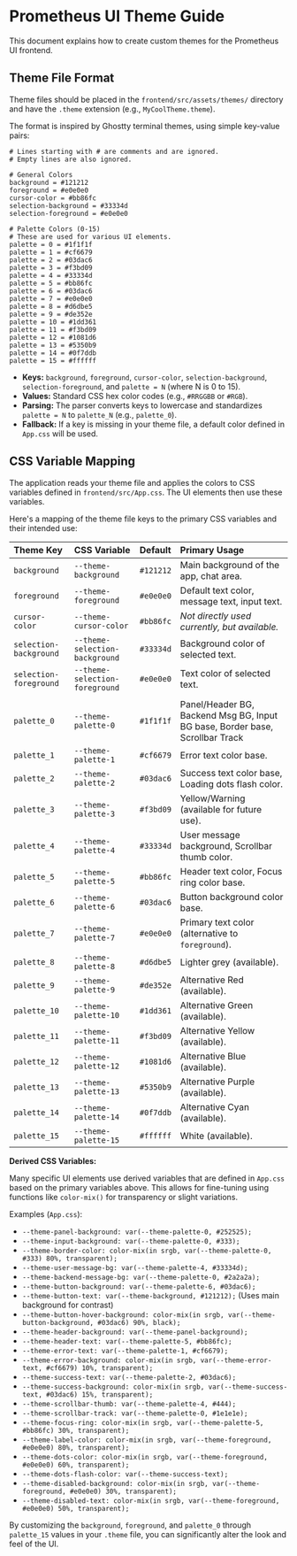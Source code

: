 # Prometheus UI Theme Guide

This document explains how to create custom themes for the Prometheus UI frontend.

## Theme File Format

Theme files should be placed in the `frontend/src/assets/themes/` directory and have the `.theme` extension (e.g., `MyCoolTheme.theme`).

The format is inspired by Ghostty terminal themes, using simple key-value pairs:

```
# Lines starting with # are comments and are ignored.
# Empty lines are also ignored.

# General Colors
background = #121212
foreground = #e0e0e0
cursor-color = #bb86fc
selection-background = #33334d
selection-foreground = #e0e0e0

# Palette Colors (0-15)
# These are used for various UI elements.
palette = 0 = #1f1f1f
palette = 1 = #cf6679
palette = 2 = #03dac6
palette = 3 = #f3bd09
palette = 4 = #33334d
palette = 5 = #bb86fc
palette = 6 = #03dac6
palette = 7 = #e0e0e0
palette = 8 = #d6dbe5
palette = 9 = #de352e
palette = 10 = #1dd361
palette = 11 = #f3bd09
palette = 12 = #1081d6
palette = 13 = #5350b9
palette = 14 = #0f7ddb
palette = 15 = #ffffff
```

*   **Keys:** `background`, `foreground`, `cursor-color`, `selection-background`, `selection-foreground`, and `palette = N` (where N is 0 to 15).
*   **Values:** Standard CSS hex color codes (e.g., `#RRGGBB` or `#RGB`).
*   **Parsing:** The parser converts keys to lowercase and standardizes `palette = N` to `palette_N` (e.g., `palette_0`).
*   **Fallback:** If a key is missing in your theme file, a default color defined in `App.css` will be used.

## CSS Variable Mapping

The application reads your theme file and applies the colors to CSS variables defined in `frontend/src/App.css`. The UI elements then use these variables.

Here's a mapping of the theme file keys to the primary CSS variables and their intended use:

| Theme Key              | CSS Variable                   | Default    | Primary Usage                                                                  |
| :--------------------- | :----------------------------- | :--------- | :----------------------------------------------------------------------------- |
| `background`           | `--theme-background`           | `#121212`  | Main background of the app, chat area.                                         |
| `foreground`           | `--theme-foreground`           | `#e0e0e0`  | Default text color, message text, input text.                                  |
| `cursor-color`         | `--theme-cursor-color`         | `#bb86fc`  | *Not directly used currently, but available.*                                  |
| `selection-background` | `--theme-selection-background` | `#33334d`  | Background color of selected text.                                             |
| `selection-foreground` | `--theme-selection-foreground` | `#e0e0e0`  | Text color of selected text.                                                   |
|                        |                                |            |                                                                                |
| `palette_0`            | `--theme-palette-0`            | `#1f1f1f`  | Panel/Header BG, Backend Msg BG, Input BG base, Border base, Scrollbar Track |
| `palette_1`            | `--theme-palette-1`            | `#cf6679`  | Error text color base.                                                         |
| `palette_2`            | `--theme-palette-2`            | `#03dac6`  | Success text color base, Loading dots flash color.                             |
| `palette_3`            | `--theme-palette-3`            | `#f3bd09`  | Yellow/Warning (available for future use).                                     |
| `palette_4`            | `--theme-palette-4`            | `#33334d`  | User message background, Scrollbar thumb color.                                |
| `palette_5`            | `--theme-palette-5`            | `#bb86fc`  | Header text color, Focus ring color base.                                      |
| `palette_6`            | `--theme-palette-6`            | `#03dac6`  | Button background color base.                                                  |
| `palette_7`            | `--theme-palette-7`            | `#e0e0e0`  | Primary text color (alternative to `foreground`).                              |
| `palette_8`            | `--theme-palette-8`            | `#d6dbe5`  | Lighter grey (available).                                                      |
| `palette_9`            | `--theme-palette-9`            | `#de352e`  | Alternative Red (available).                                                   |
| `palette_10`           | `--theme-palette-10`           | `#1dd361`  | Alternative Green (available).                                                 |
| `palette_11`           | `--theme-palette-11`           | `#f3bd09`  | Alternative Yellow (available).                                                |
| `palette_12`           | `--theme-palette-12`           | `#1081d6`  | Alternative Blue (available).                                                  |
| `palette_13`           | `--theme-palette-13`           | `#5350b9`  | Alternative Purple (available).                                                |
| `palette_14`           | `--theme-palette-14`           | `#0f7ddb`  | Alternative Cyan (available).                                                  |
| `palette_15`           | `--theme-palette-15`           | `#ffffff`  | White (available).                                                             |

**Derived CSS Variables:**

Many specific UI elements use derived variables that are defined in `App.css` based on the primary variables above. This allows for fine-tuning using functions like `color-mix()` for transparency or slight variations.

Examples (`App.css`):

*   `--theme-panel-background: var(--theme-palette-0, #252525);`
*   `--theme-input-background: var(--theme-palette-0, #333);`
*   `--theme-border-color: color-mix(in srgb, var(--theme-palette-0, #333) 80%, transparent);`
*   `--theme-user-message-bg: var(--theme-palette-4, #33334d);`
*   `--theme-backend-message-bg: var(--theme-palette-0, #2a2a2a);`
*   `--theme-button-background: var(--theme-palette-6, #03dac6);`
*   `--theme-button-text: var(--theme-background, #121212);` (Uses main background for contrast)
*   `--theme-button-hover-background: color-mix(in srgb, var(--theme-button-background, #03dac6) 90%, black);`
*   `--theme-header-background: var(--theme-panel-background);`
*   `--theme-header-text: var(--theme-palette-5, #bb86fc);`
*   `--theme-error-text: var(--theme-palette-1, #cf6679);`
*   `--theme-error-background: color-mix(in srgb, var(--theme-error-text, #cf6679) 10%, transparent);`
*   `--theme-success-text: var(--theme-palette-2, #03dac6);`
*   `--theme-success-background: color-mix(in srgb, var(--theme-success-text, #03dac6) 15%, transparent);`
*   `--theme-scrollbar-thumb: var(--theme-palette-4, #444);`
*   `--theme-scrollbar-track: var(--theme-palette-0, #1e1e1e);`
*   `--theme-focus-ring: color-mix(in srgb, var(--theme-palette-5, #bb86fc) 30%, transparent);`
*   `--theme-label-color: color-mix(in srgb, var(--theme-foreground, #e0e0e0) 80%, transparent);`
*   `--theme-dots-color: color-mix(in srgb, var(--theme-foreground, #e0e0e0) 60%, transparent);`
*   `--theme-dots-flash-color: var(--theme-success-text);`
*   `--theme-disabled-background: color-mix(in srgb, var(--theme-foreground, #e0e0e0) 30%, transparent);`
*   `--theme-disabled-text: color-mix(in srgb, var(--theme-foreground, #e0e0e0) 50%, transparent);`

By customizing the `background`, `foreground`, and `palette_0` through `palette_15` values in your `.theme` file, you can significantly alter the look and feel of the UI. 